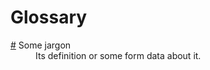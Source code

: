 # Glossary

<dl>
  <dt id="">
    <a href="">#</a>
    Some jargon
  </dt>
  <dd>
    Its definition or some form data about it.
  </dd>
</dl>
